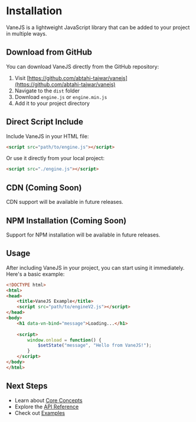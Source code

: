 # Installation

VaneJS is a lightweight JavaScript library that can be added to your project in multiple ways.

## Download from GitHub

You can download VaneJS directly from the GitHub repository:

1. Visit [https://github.com/abtahi-tajwar/vanejs](https://github.com/abtahi-tajwar/vanejs)
2. Navigate to the `dist` folder
3. Download `engine.js` or `engine.min.js`
4. Add it to your project directory

## Direct Script Include

Include VaneJS in your HTML file:

```html
<script src="path/to/engine.js"></script>
```

Or use it directly from your local project:

```html
<script src="./engine.js"></script>
```

## CDN (Coming Soon)

CDN support will be available in future releases.

## NPM Installation (Coming Soon)

Support for NPM installation will be available in future releases.

## Usage

After including VaneJS in your project, you can start using it immediately. Here's a basic example:

```html
<!DOCTYPE html>
<html>
<head>
    <title>VaneJS Example</title>
    <script src="path/to/engineV2.js"></script>
</head>
<body>
    <h1 data-vn-bind="message">Loading...</h1>
    
    <script>
        window.onload = function() {
            $setState("message", "Hello from VaneJS!");
        }
    </script>
</body>
</html>
```

## Next Steps

- Learn about [Core Concepts](/guide/core-concepts)
- Explore the [API Reference](/api/state-management)
- Check out [Examples](/examples/basic) 